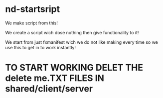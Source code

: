 # nd-startsript
We make script from this!

We create a script wich dose nothing then give functionality to it!

We start from just fxmanifest wich we do not like making every time so we use this to get in to work instantly!




# TO START WORKING DELET THE delete me.TXT FILES IN shared/client/server
